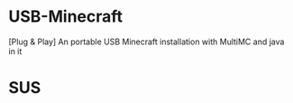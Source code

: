 # USB-Minecraft
[Plug &amp; Play] An portable USB Minecraft installation with MultiMC and java in it


# SUS
